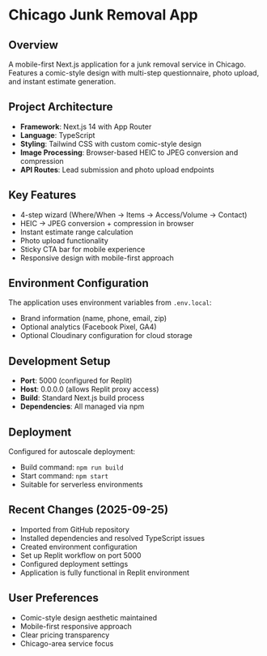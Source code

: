 # Chicago Junk Removal App

## Overview
A mobile-first Next.js application for a junk removal service in Chicago. Features a comic-style design with multi-step questionnaire, photo upload, and instant estimate generation.

## Project Architecture
- **Framework**: Next.js 14 with App Router
- **Language**: TypeScript
- **Styling**: Tailwind CSS with custom comic-style design
- **Image Processing**: Browser-based HEIC to JPEG conversion and compression
- **API Routes**: Lead submission and photo upload endpoints

## Key Features
- 4-step wizard (Where/When → Items → Access/Volume → Contact)
- HEIC → JPEG conversion + compression in browser
- Instant estimate range calculation
- Photo upload functionality
- Sticky CTA bar for mobile experience
- Responsive design with mobile-first approach

## Environment Configuration
The application uses environment variables from `.env.local`:
- Brand information (name, phone, email, zip)
- Optional analytics (Facebook Pixel, GA4)
- Optional Cloudinary configuration for cloud storage

## Development Setup
- **Port**: 5000 (configured for Replit)
- **Host**: 0.0.0.0 (allows Replit proxy access)
- **Build**: Standard Next.js build process
- **Dependencies**: All managed via npm

## Deployment
Configured for autoscale deployment:
- Build command: `npm run build`
- Start command: `npm start`
- Suitable for serverless environments

## Recent Changes (2025-09-25)
- Imported from GitHub repository
- Installed dependencies and resolved TypeScript issues
- Created environment configuration
- Set up Replit workflow on port 5000
- Configured deployment settings
- Application is fully functional in Replit environment

## User Preferences
- Comic-style design aesthetic maintained
- Mobile-first responsive approach
- Clear pricing transparency
- Chicago-area service focus